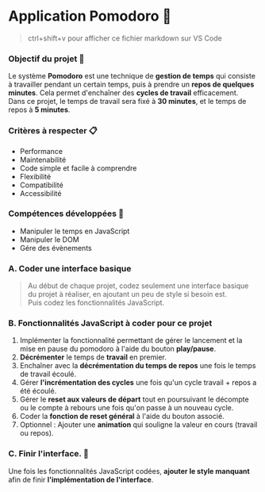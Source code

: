 # Application Pomodoro 🍅

> ctrl+shift+v pour afficher ce fichier markdown sur VS Code

### Objectif du projet 🎯

Le système **Pomodoro** est une technique de **gestion de temps** qui consiste à travailler pendant un certain temps, puis à prendre un **repos de quelques minutes**.
Cela permet d'enchaîner des **cycles de travail** efficacement.<br>
Dans ce projet, le temps de travail sera fixé à **30 minutes**, et le temps de repos à **5 minutes**.

### Critères à respecter 📋

-   Performance
-   Maintenabilité
-   Code simple et facile à comprendre
-   Flexibilité
-   Compatibilité
-   Accessibilité

### Compétences développées 💪

-   Manipuler le temps en JavaScript
-   Manipuler le DOM
-   Gére des évènements

### A. Coder une interface basique

> Au début de chaque projet, codez seulement une interface basique du projet à réaliser, en ajoutant un peu de style si besoin est. <br>
> Puis codez les fonctionnalités JavaScript.

### B. Fonctionnalités JavaScript à coder pour ce projet

1. Implémenter la fonctionnalité permettant de gérer le lancement et la mise en pause du pomodoro à l'aide du bouton **play/pause**.
2. **Décrémenter** le temps de **travail** en premier.
3. Enchaîner avec la **décrémentation du temps de repos** une fois le temps de travail écoulé.
4. Gérer **l'incrémentation des cycles** une fois qu'un cycle travail + repos a été écoulé.
5. Gérer le **reset aux valeurs de départ** tout en poursuivant le décompte ou le compte à rebours une fois qu'on passe à un nouveau cycle.
6. Coder la **fonction de reset général** à l'aide du bouton associé.
7. Optionnel : Ajouter une **animation** qui souligne la valeur en cours (travail ou repos).

### C. Finir l'interface. 🎨

Une fois les fonctionnalités JavaScript codées, **ajouter le style manquant** afin de finir **l'implémentation de l'interface**.
